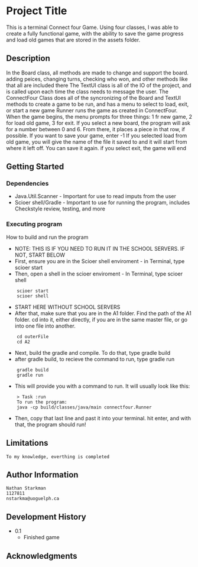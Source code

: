 # Project Title

This is a terminal Connect four Game. Using four classes, I was able to create a fully functional game, with the ability to save the game progress and load old games that are stored 
in the assets folder.
## Description

In the Board class, all methods are made to change and support the board. adding peices, changing turns, checking who won, and other methods like that all are included there
The TextUI class is all of the IO of the project, and is called upon each time the class needs to message the user.
The ConnectFour Class does all of the syncronizing of the Board and TextUI methods to create a game to be run, and has a menu to select to load, exit, or start a new game
Runner runs the game as created in ConnectFour.
    When the game begins, the menu prompts for three things: 1 fr new game, 2 for load old game, 3 for exit.
    If you select a new board, the program will ask for a number between 0 and 6. From there, it places a piece in that row, if possible. If you want to save your game, enter -1
    If you selected load from old game, you will give the name of the file it saved to and it will start from where it left off. You can save it again.
    if you select exit, the game will end


## Getting Started

### Dependencies

*   Java.Util.Scanner - Important for use to read imputs from the user
*   Scioer shell/Gradle - Important to use for running the program, includes Checkstyle review, testing, and more

### Executing program

 How to build and run the program
* NOTE: THIS IS IF YOU NEED TO RUN IT IN THE SCHOOL SERVERS. IF NOT, START BELOW
* First, ensure you are in the Scioer shell enviroment  - in Terminal, type scioer start
* Then, open a shell in the scioer enviroment - In Terminal, type scioer shell
``` 
    scioer start
    scioer shell

```
* START HERE WITHOUT SCHOOL SERVERS
* After that, make sure that you are in the A1 folder. Find the path of the A1 folder. cd into it, either directly, if you are in the same master file, or go into one file into another.
```
    cd outerFile
    cd A2
```
* Next, build the gradle and compile. To do that, type gradle build
* after gradle build, to recieve the command to run, type gradle run
```
    gradle build
    gradle run
```
* This will provide you with a command to run. It will usually look like this:
```
    > Task :run        
    To run the program:
    java -cp build/classes/java/main connectfour.Runner
```
* Then, copy that last line and past it into your terminal. hit enter, and with that, the program should run!

## Limitations

    To my knowledge, everthing is completed

## Author Information

    Nathan Starkman
    1127811
    nstarkma@uoguelph.ca


## Development History


* 0.1
    * Finished game

## Acknowledgments




